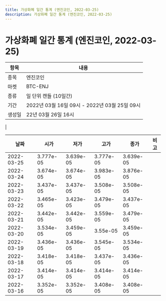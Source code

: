 ```yaml
---
title: 가상화폐 일간 통계 (엔진코인, 2022-03-25)
description: 가상화폐 일간 통계 (엔진코인, 2022-03-25)
---
```


가상화폐 일간 통계 (엔진코인, 2022-03-25)
===

|항목|내용|
|--|--|
|종목|엔진코인|
|마켓|BTC-ENJ|
|종류|일 단위 캔들 (10일간)|
|기간|2022년 03월 16일 09시 - 2022년 03월 25일 09시|
|생성일|22년 03월 26일 16시|
|

|날짜|시가|저가|고가|종가|비고|
|--|--|--|--|--|--|
|2022-03-25|3.777e-05|3.639e-05|3.777e-05|3.639e-05|    |
|2022-03-24|3.674e-05|3.674e-05|3.983e-05|3.876e-05|    |
|2022-03-23|3.437e-05|3.437e-05|3.508e-05|3.508e-05|    |
|2022-03-22|3.465e-05|3.423e-05|3.479e-05|3.437e-05|    |
|2022-03-21|3.442e-05|3.442e-05|3.559e-05|3.479e-05|    |
|2022-03-20|3.534e-05|3.459e-05|3.55e-05|3.459e-05|    |
|2022-03-19|3.436e-05|3.436e-05|3.545e-05|3.534e-05|    |
|2022-03-18|3.418e-05|3.418e-05|3.437e-05|3.436e-05|    |
|2022-03-17|3.414e-05|3.414e-05|3.414e-05|3.414e-05|    |
|2022-03-16|3.352e-05|3.352e-05|3.408e-05|3.408e-05|    |
